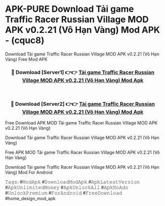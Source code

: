 # APK-PURE Download Tải game Traffic Racer Russian Village MOD APK v0.2.21 (Vô Hạn Vàng) Mod APK - (cquc8)
Download Tải game Traffic Racer Russian Village MOD APK v0.2.21 (Vô Hạn Vàng) Free Mod APK

<div align="center">
<h3>🔴 Download [Server1] 👉👉 <a href="https://apk-comot.site?title=Tải_game_Traffic_Racer_Russian_Village_MOD_APK_v0.2.21_(Vô_Hạn_Vàng)">Tải game Traffic Racer Russian Village MOD APK v0.2.21 (Vô Hạn Vàng) Mod Apk</a></h3><br>

<h3>🔴 Download [Server2] 👉👉 <a href="https://apk-comot.site?title=Tải_game_Traffic_Racer_Russian_Village_MOD_APK_v0.2.21_(Vô_Hạn_Vàng)">Tải game Traffic Racer Russian Village MOD APK v0.2.21 (Vô Hạn Vàng) Mod Apk</a></h3>
</div>


Free Download APK MOD Tải game Traffic Racer Russian Village MOD APK v0.2.21 (Vô Hạn Vàng)

Download Tải game Traffic Racer Russian Village MOD APK v0.2.21 (Vô Hạn Vàng) 

Free APK MOD Tải game Traffic Racer Russian Village MOD APK v0.2.21 (Vô Hạn Vàng) 

Download Tải game Traffic Racer Russian Village MOD APK v0.2.21 (Vô Hạn Vàng) Mod For Android

𝚃𝚊𝚐𝚜: #𝙼𝚘𝚍𝙰𝚙𝚔 #𝙳𝚘𝚠𝚗𝚕𝚘𝚊𝚍𝙼𝚘𝚍𝙰𝚙𝚔 #𝙰𝚙𝚔𝙻𝚊𝚝𝚎𝚜𝚝𝚅𝚎𝚛𝚜𝚒𝚘𝚗 #𝙰𝚙𝚔𝚄𝚗𝚕𝚒𝚖𝚒𝚝𝚎𝚍𝙼𝚘𝚗𝚎𝚢 #𝙰𝚙𝚔𝚄𝚗𝚕𝚘𝚌𝚔𝙰𝚕𝚕 #𝙰𝚙𝚔𝙽𝚘𝙰𝚍𝚜 #𝚄𝚗𝚕𝚘𝚌𝚔𝙿𝚛𝚎𝚖𝚒𝚞𝚖 #𝙵𝚘𝚛𝙰𝚗𝚍𝚛𝚘𝚒𝚍 #𝙵𝚛𝚎𝚎𝙳𝚘𝚠𝚗𝚕𝚘𝚊𝚍 #home_design_mod_apk